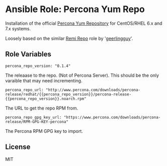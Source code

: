 # Ansible Role: Percona Yum Repo

Installation of the official [Percona Yum Repository](https://www.percona.com/doc/percona-server/5.7/installation/yum_repo.html) for CentOS/RHEL 6.x and 7.x systems.

Loosely based on the similar [Remi Repo](https://galaxy.ansible.com/geerlingguy/repo-remi/) role by '[geerlingguy](https://github.com/geerlingguy)'.

Role Variables
--------------

`percona_repo_version: "0.1.4"`

The releaase to the repo. (Not of Percona Server). This should be the only varaible that may need incrementing.

`percona_repo_url: "http://www.percona.com/downloads/percona-release/redhat/{{percona_repo_version}}/percona-release-{{percona_repo_version}}.noarch.rpm"`

The URL to get the repo RPM from.

`percona_repo_gpg_key_url: "https://www.percona.com/downloads/percona-release/RPM-GPG-KEY-percona"`

The Percona RPM GPG key to import.

License
-------

MIT

